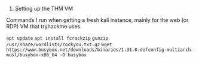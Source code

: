 1. Setting up the THM VM

Commands I run when getting a fresh kali instance, mainly for the web (or RDP) VM that tryhackme uses.

`apt update`
`apt install fcrackzip`
`gunzip /usr/share/wordlists/rockyou.txt.gz`
`wget https://www.busybox.net/downloads/binaries/1.31.0-defconfig-multiarch-musl/busybox-x86_64 -O busybox`